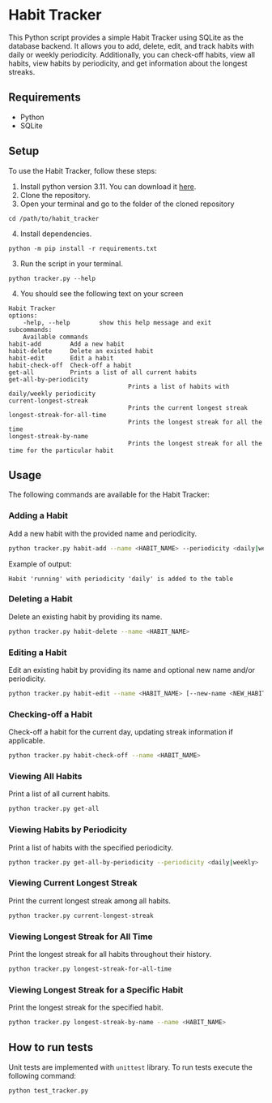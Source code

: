# Habit Tracker

This Python script provides a simple Habit Tracker using SQLite as 
the database backend. It allows you to add, delete, edit, 
and track habits with daily or weekly periodicity. Additionally, 
you can check-off habits, view all habits, view habits by periodicity, 
and get information about the longest streaks.

## Requirements

- Python
- SQLite

## Setup

To use the Habit Tracker, follow these steps:

1. Install python version 3.11. You can download it [here](https://www.python.org/downloads/).
2. Clone the repository.
3. Open your terminal and go to the folder of the cloned repository
```commandline
cd /path/to/habit_tracker
```
4. Install dependencies.
```commandline
python -m pip install -r requirements.txt
```
3. Run the script in your terminal.
```commandline
python tracker.py --help
```
4. You should see the following text on your screen
```commandline
Habit Tracker
options:
	-help, --help        show this help message and exit
subcommands:
	Available commands
habit-add        Add a new habit
habit-delete     Delete an existed habit
habit-edit       Edit a habit
habit-check-off  Check-off a habit
get-all          Prints a list of all current habits
get-all-by-periodicity
								 Prints a list of habits with daily/weekly periodicity
current-longest-streak
								 Prints the current longest streak
longest-streak-for-all-time
								 Prints the longest streak for all the time
longest-streak-by-name
								 Prints the longest streak for all the time for the particular habit
```



## Usage

The following commands are available for the Habit Tracker:

### Adding a Habit

Add a new habit with the provided name and periodicity.

```bash
python tracker.py habit-add --name <HABIT_NAME> --periodicity <daily|weekly>
```

Example of output:

```shell
Habit 'running' with periodicity 'daily' is added to the table
```

### Deleting a Habit

Delete an existing habit by providing its name.

```bash
python tracker.py habit-delete --name <HABIT_NAME>
```

### Editing a Habit

Edit an existing habit by providing its name and optional new name and/or periodicity.

```bash
python tracker.py habit-edit --name <HABIT_NAME> [--new-name <NEW_HABIT_NAME>] [--new-periodicity <daily|weekly>]
```

### Checking-off a Habit

Check-off a habit for the current day, updating streak information if applicable.

```bash
python tracker.py habit-check-off --name <HABIT_NAME>
```

### Viewing All Habits

Print a list of all current habits.

```bash
python tracker.py get-all
```

### Viewing Habits by Periodicity

Print a list of habits with the specified periodicity.


```bash
python tracker.py get-all-by-periodicity --periodicity <daily|weekly>
```

### Viewing Current Longest Streak

Print the current longest streak among all habits.

```bash
python tracker.py current-longest-streak
```

### Viewing Longest Streak for All Time

Print the longest streak for all habits throughout their history.


```bash
python tracker.py longest-streak-for-all-time
```

### Viewing Longest Streak for a Specific Habit

Print the longest streak for the specified habit.


```bash
python tracker.py longest-streak-by-name --name <HABIT_NAME>
```

## How to run tests

Unit tests are implemented with `unittest` library. 
To run tests execute the following command:

```shell
python test_tracker.py
```
